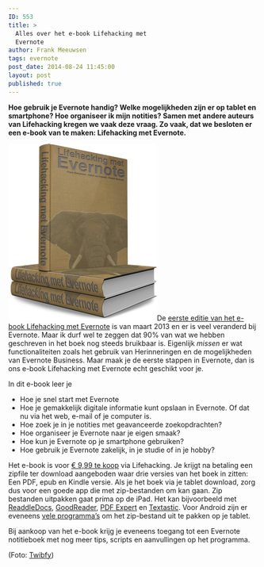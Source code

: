 ```yaml
---
ID: 553
title: >
  Alles over het e-book Lifehacking met
  Evernote
author: Frank Meeuwsen
tags: evernote
post_date: 2014-08-24 11:45:00
layout: post
published: true
---
```

<strong>Hoe gebruik je Evernote handig? Welke mogelijkheden zijn er op tablet en smartphone? Hoe organiseer ik mijn notities? Samen met andere auteurs van Lifehacking kregen we vaak deze vraag. Zo vaak, dat we besloten er een e-book van te maken: Lifehacking met Evernote.</strong>

<!--more-->

<img class="alignright size-full wp-image-561" src="/images/2014/08/scaled.hardcoverstack.png" alt="scaled.hardcoverstack" width="300" height="357" />De <a href="http://ebooks.lifehacking.nl/shop/lifehacking-met-evernote/">eerste editie van het e-book Lifehacking met Evernote</a> is van maart 2013 en er is veel veranderd bij Evernote. Maar ik durf wel te zeggen dat 90% van wat we hebben geschreven in het boek nog steeds bruikbaar is. Eigenlijk <em>missen</em> er wat functionaliteiten zoals het gebruik van Herinneringen en de mogelijkheden van Evernote Business. Maar maak je de eerste stappen in Evernote, dan is ons e-book Lifehacking met Evernote echt geschikt voor je.

In dit e-book leer je
<ul>
	<li>Hoe je snel start met Evernote</li>
	<li>Hoe je gemakkelijk digitale informatie kunt opslaan in Evernote. Of dat nu via het web, e-mail of je computer is.</li>
	<li>Hoe zoek je in je notities met geavanceerde zoekopdrachten?</li>
	<li>Hoe organiseer je Evernote naar je eigen smaak?</li>
	<li>Hoe kun je Evernote op je smartphone gebruiken?</li>
	<li>Hoe gebruik je Evernote zakelijk, in je studie of in je hobby?</li>
</ul>
Het e-book is voor <a href="http://ebooks.lifehacking.nl/shop/lifehacking-met-evernote/">€ 9,99 te koop</a> via Lifehacking. Je krijgt na betaling een zipfile ter download aangeboden waar drie versies van het boek in zitten: Een PDF, epub en Kindle versie. Als je het boek via je tablet download, zorg dus voor een goede app die met zip-bestanden om kan gaan. Zip bestanden uitpakken gaat prima op de iPad. Het kan bijvoorbeeld met <a href="http://readdle.com/products/documents/">ReaddleDocs</a>, <a href="http://www.goodiware.com/goodreader.html">GoodReader</a>, <a href="http://readdle.com/products/pdfexpert_ipad/">PDF Expert</a> en <a href="http://www.textasticapp.com/">Textastic</a>. Voor Android zijn er eveneens <a href="https://play.google.com/store/search?q=unzip&amp;c=apps">vele programma’s</a> om het zip-bestand uit te pakken op je tablet.

Bij aankoop van het e-book krijg je eveneens toegang tot een Evernote notitieboek met nog meer tips, scripts en aanvullingen op het programma.

(Foto: <a href="http://www.twibfy.com/image/elephant-art">Twibfy</a>)
